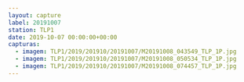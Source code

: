 ```yaml
---
layout: capture
label: 20191007
station: TLP1
date: 2019-10-07 00:00:00+00:00
capturas:
  - imagem: TLP1/2019/201910/20191007/M20191008_043549_TLP_1P.jpg
  - imagem: TLP1/2019/201910/20191007/M20191008_050534_TLP_1P.jpg
  - imagem: TLP1/2019/201910/20191007/M20191008_074457_TLP_1P.jpg
---
```

